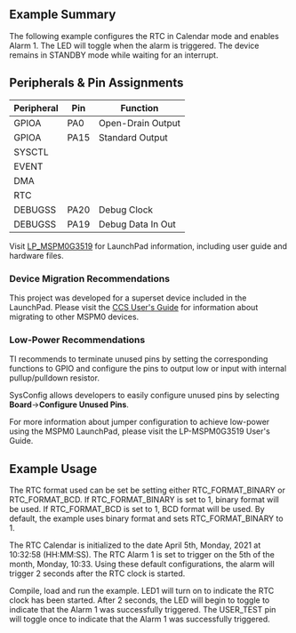 ## Example Summary

The following example configures the RTC in Calendar mode and enables Alarm 1.
The LED will toggle when the alarm is triggered.
The device remains in STANDBY mode while waiting for an interrupt.

## Peripherals & Pin Assignments

| Peripheral | Pin | Function |
| --- | --- | --- |
| GPIOA | PA0 | Open-Drain Output |
| GPIOA | PA15 | Standard Output |
| SYSCTL |  |  |
| EVENT |  |  |
| DMA |  |  |
| RTC |  |  |
| DEBUGSS | PA20 | Debug Clock |
| DEBUGSS | PA19 | Debug Data In Out |

Visit [LP_MSPM0G3519](https://www.ti.com/tool/LP-MSPM0G3519) for LaunchPad information, including user guide and hardware files.

### Device Migration Recommendations
This project was developed for a superset device included in the LaunchPad. Please
visit the [CCS User's Guide](https://software-dl.ti.com/msp430/esd/MSPM0-SDK/latest/docs/english/tools/ccs_ide_guide/doc_guide/doc_guide-srcs/ccs_ide_guide.html#sysconfig-project-migration)
for information about migrating to other MSPM0 devices.

### Low-Power Recommendations
TI recommends to terminate unused pins by setting the corresponding functions to
GPIO and configure the pins to output low or input with internal
pullup/pulldown resistor.

SysConfig allows developers to easily configure unused pins by selecting **Board**→**Configure Unused Pins**.

For more information about jumper configuration to achieve low-power using the
MSPM0 LaunchPad, please visit the LP-MSPM0G3519 User's Guide.

## Example Usage
The RTC format used can be set be setting either RTC_FORMAT_BINARY or
RTC_FORMAT_BCD.
If RTC_FORMAT_BINARY is set to 1, binary format will be used.
If RTC_FORMAT_BCD is set to 1, BCD format will be used.
By default, the example uses binary format and sets RTC_FORMAT_BINARY to 1.

The RTC Calendar is initialized to the date April 5th, Monday, 2021 at
10:32:58 (HH:MM:SS).
The RTC Alarm 1 is set to trigger on the 5th of the month, Monday, 10:33.
Using these default configurations, the alarm will trigger 2 seconds after the
RTC clock is started.

Compile, load and run the example.
LED1 will turn on to indicate the RTC clock has been started.
After 2 seconds, the LED will begin to toggle to indicate that the Alarm 1 was
successfully triggered. The USER_TEST pin will toggle once to indicate that the Alarm 1 was successfully triggered.

